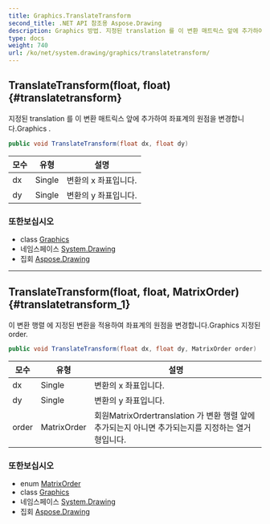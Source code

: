 ```yaml
---
title: Graphics.TranslateTransform
second_title: .NET API 참조용 Aspose.Drawing
description: Graphics 방법. 지정된 translation 를 이 변환 매트릭스 앞에 추가하여 좌표계의 원점을 변경합니다.Graphics .
type: docs
weight: 740
url: /ko/net/system.drawing/graphics/translatetransform/
---
```

## TranslateTransform(float, float) {#translatetransform}

지정된 translation 를 이 변환 매트릭스 앞에 추가하여 좌표계의 원점을 변경합니다.Graphics .

```csharp
public void TranslateTransform(float dx, float dy)
```

| 모수 | 유형 | 설명 |
| --- | --- | --- |
| dx | Single | 변환의 x 좌표입니다. |
| dy | Single | 변환의 y 좌표입니다. |

### 또한보십시오

* class [Graphics](../)
* 네임스페이스 [System.Drawing](../../graphics/)
* 집회 [Aspose.Drawing](../../../)

---

## TranslateTransform(float, float, MatrixOrder) {#translatetransform_1}

이 변환 행렬 에 지정된 변환을 적용하여 좌표계의 원점을 변경합니다.Graphics 지정된 order.

```csharp
public void TranslateTransform(float dx, float dy, MatrixOrder order)
```

| 모수 | 유형 | 설명 |
| --- | --- | --- |
| dx | Single | 변환의 x 좌표입니다. |
| dy | Single | 변환의 y 좌표입니다. |
| order | MatrixOrder | 회원MatrixOrdertranslation 가 변환 행렬 앞에 추가되는지 아니면 추가되는지를 지정하는 열거형입니다. |

### 또한보십시오

* enum [MatrixOrder](../../../system.drawing.drawing2d/matrixorder/)
* class [Graphics](../)
* 네임스페이스 [System.Drawing](../../graphics/)
* 집회 [Aspose.Drawing](../../../)


